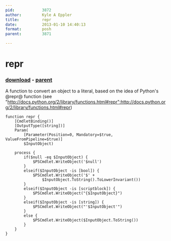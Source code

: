 ```yaml
---
pid:            3872
author:         Kyle A Eppler
title:          repr
date:           2013-01-10 14:40:13
format:         posh
parent:         3871

---
```


# repr

### [download](Scripts\3872.ps1) - [parent](Scripts\3871.md)

A function to convert an object to a literal, based on the idea of Python's @repr@ function (see "http://docs.python.org/2/library/functions.html#repr":http://docs.python.org/2/library/functions.html#repr)

```posh
function repr {
    [CmdletBinding()]
    [OutputType([string])]
    Param(
        [Parameter(Position=0, Mandatory=$true, ValueFromPipeline=$true)]
        $InputObject)

    process {
        if($null -eq $InputObject) {
            $PSCmdlet.WriteObject('$null')
        }
        elseif($InputObject -is [bool]) {
            $PSCmdlet.WriteObject('$' +
                $InputObject.ToString().ToLowerInvariant())
        }
        elseif($InputObject -is [scriptblock]) {
            $PSCmdlet.WriteObject("{$InputObject}")
        }
        elseif($InputObject -is [string]) {
            $PSCmdlet.WriteObject("'$InputObject'")
        }
        else {
            $PSCmdlet.WriteObject($InputObject.ToString())
        }
    }
}
```
